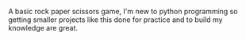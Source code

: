 A basic rock paper scissors game, I'm new to python programming so getting smaller projects like this done for practice and to build my knowledge are great. 
